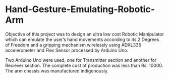 # Hand-Gesture-Emulating-Robotic-Arm
Objective of this project was to design an ultra low cost Robotic Manipulator which can emulate
the user’s hand movements according to its 2 Degrees of Freedom and a gripping mechanism
wirelessly using ADXL335 accelerometer and Flex Sensor processed by Arduino Uno.

Two Arduino Uno were used, one for Transmitter section and another for Reciever section. The complete cost of production was less than Rs. 10000. The arm chassis was manufactured indigenously.
